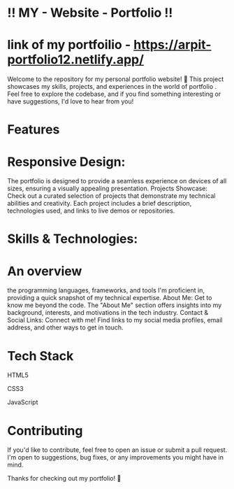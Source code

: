 # !! MY - Website - Portfolio !!

# link of my portfoilio - https://arpit-portfolio12.netlify.app/


Welcome to the repository for my personal portfolio website! 🚀 This project showcases my skills, projects, and experiences in the world of portfolio . Feel free to explore the codebase, and if you find something interesting or have suggestions, I'd love to hear from you!


# Features

# Responsive Design: 
The portfolio is designed to provide a seamless experience on devices of all sizes, ensuring a visually appealing presentation.
Projects Showcase:
Check out a curated selection of projects that demonstrate my technical abilities and creativity. Each project includes a brief description, technologies used, and links to live demos or repositories.

# Skills & Technologies: 

# An overview 

the programming languages, frameworks, and tools I'm proficient in, providing a quick snapshot of my technical expertise.
About Me: Get to know me beyond the code. The "About Me" section offers insights into my background, interests, and motivations in the tech industry.
Contact & Social Links: Connect with me! Find links to my social media profiles, email address, and other ways to get in touch.

# Tech Stack

HTML5

CSS3 

JavaScript 

# Contributing

If you'd like to contribute, feel free to open an issue or submit a pull request. I'm open to suggestions, bug fixes, or any improvements you might have in mind.


Thanks for checking out my portfolio! 🌟





